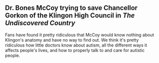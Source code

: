 ## Dr. Bones McCoy trying to save Chancellor Gorkon of the Klingon High Council in _The Undiscovered Country_

Fans have found it pretty ridiculous that McCoy would know nothing about Klingon's anatomy and have no way to find out. We think it's pretty ridiculous how little doctors know about autism, all the different ways it affects people's lives, and how to properly talk to and care for autistic people.
